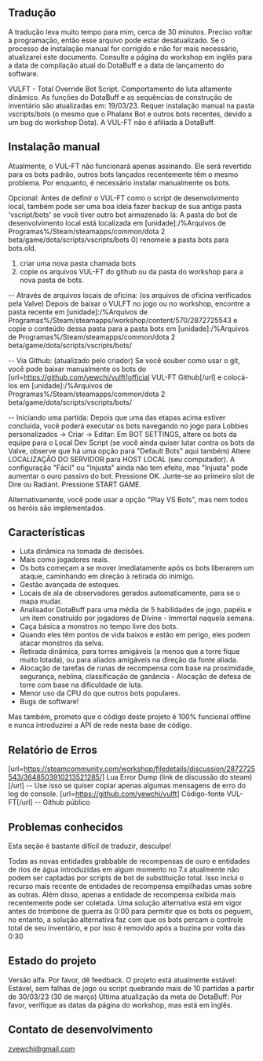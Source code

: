 ##  Tradução 
A tradução leva muito tempo para mim, cerca de 30 minutos. Preciso voltar à programação, então esse arquivo pode estar desatualizado. Se o processo de instalação manual for corrigido e não for mais necessário, atualizarei este documento. Consulte a página do workshop em inglês para a data de compilação atual do DotaBuff e a data de lançamento do software.

VULFT - Total Override Bot Script. Comportamento de luta altamente dinâmico. As funções do DotaBuff e as sequências de construção de inventário são atualizadas em: 19/03/23. Requer instalação manual na pasta vscripts/bots (o mesmo que o Phalanx Bot e outros bots recentes, devido a um bug do workshop Dota). A VUL-FT não é afiliada à DotaBuff.

##  Instalação manual 
Atualmente, o VUL-FT não funcionará apenas assinando. Ele será revertido para os bots padrão, outros bots lançados recentemente têm o mesmo problema. Por enquanto, é necessário instalar manualmente os bots.

Opcional: Antes de definir o VUL-FT como o script de desenvolvimento local, também pode ser uma boa ideia fazer backup de sua antiga pasta 'vscript/bots' se você tiver outro bot armazenado lá:
A pasta do bot de desenvolvimento local está localizada em
[unidade]:/%Arquivos de Programas%/Steam/steamapps/common/dota 2 beta/game/dota/scripts/vscripts/bots
0) renomeie a pasta bots para bots.old.
1) criar uma nova pasta chamada bots
2) copie os arquivos VUL-FT do github ou da pasta do workshop para a nova pasta de bots.

-- Através de arquivos locais de oficina: (os arquivos de oficina verificados pela Valve)
Depois de baixar o VULFT no jogo ou no workshop, encontre a pasta recente em
[unidade]:/%Arquivos de Programas%/Steam/steamapps/workshop/content/570/2872725543
e copie o conteúdo dessa pasta para a pasta bots em 
[unidade]:/%Arquivos de Programas%/Steam/steamapps/common/dota 2 beta/game/dota/scripts/vscripts/bots/

-- Via Github: (atualizado pelo criador)
Se você souber como usar o git, você pode baixar manualmente os bots do [url=https://github.com/yewchi/vulft]official VUL-FT Github[/url] e colocá-los em
[unidade]:/%Arquivos de Programas%/Steam/steamapps/common/dota 2 beta/game/dota/scripts/vscripts/bots/

-- Iniciando uma partida:
Depois que uma das etapas acima estiver concluída, você poderá executar os bots navegando no jogo para Lobbies personalizados -> Criar -> Editar:
Em BOT SETTINGS, altere os bots da equipe para o Local Dev Script (se você ainda quiser lutar contra os bots da Valve, observe que há uma opção para "Default Bots" aqui também)
Altere LOCALIZAÇÃO DO SERVIDOR para HOST LOCAL (seu computador).
A configuração "Fácil" ou "Injusta" ainda não tem efeito, mas "Injusta" pode aumentar o ouro passivo do bot.
Pressione OK.
Junte-se ao primeiro slot de Dire ou Radiant.
Pressione START GAME.

Alternativamente, você pode usar a opção "Play VS Bots", mas nem todos os heróis são implementados.

## Características
- Luta dinâmica na tomada de decisões.
- Mais como jogadores reais.
- Os bots começam a se mover imediatamente após os bots liberarem um ataque, caminhando em direção à retirada do inimigo.
- Gestão avançada de estoques.
- Locais de ala de observadores gerados automaticamente, para se o mapa mudar.
- Analisador DotaBuff para uma média de 5 habilidades de jogo, papéis e um item construído por jogadores de Divine - Immortal naquela semana.
- Caça básica a monstros no tempo livre dos bots.
- Quando eles têm pontos de vida baixos e estão em perigo, eles podem atacar monstros da selva.
- Retirada dinâmica, para torres amigáveis (a menos que a torre fique muito lotada), ou para aliados amigáveis na direção da fonte aliada.
- Alocação de tarefas de runas de recompensa com base na proximidade, segurança, neblina, classificação de ganância - Alocação de defesa de torre com base na dificuldade de luta.
- Menor uso da CPU do que outros bots populares.
- Bugs de software!

Mas também, prometo que o código deste projeto é 100% funcional offline e nunca introduzirei a API de rede nesta base de código.

##  Relatório de Erros 
[url=https://steamcommunity.com/workshop/filedetails/discussion/2872725543/3648503910213521285/] Lua Error Dump (link de discussão do steam)[/url] -- Use isso se quiser copiar apenas algumas mensagens de erro do log do console.
[url=https://github.com/yewchi/vulft] Código-fonte VUL-FT[/url] -- Github público

##  Problemas conhecidos 
Esta seção é bastante difícil de traduzir, desculpe!

Todas as novas entidades grabbable de recompensas de ouro e entidades de rios de água introduzidas em algum momento no 7.x atualmente não podem ser captadas por scripts de bot de substituição total. Isso inclui o recurso mais recente de entidades de recompensa empilhadas umas sobre as outras. Além disso, apenas a entidade de recompensa exibida mais recentemente pode ser coletada. Uma solução alternativa está em vigor antes do trombone de guerra às 0:00 para permitir que os bots os peguem, no entanto, a solução alternativa faz com que os bots percam o controle total de seu inventário, e por isso é removido após a buzina por volta das 0:30

##  Estado do projeto 
Versão alfa. Por favor, dê feedback.
O projeto está atualmente estável: Estável, sem falhas de jogo ou script quebrando mais de 10 partidas a partir de 30/03/23 (30 de março)
Última atualização da meta do DotaBuff: Por favor, verifique as datas da página do workshop, mas está em inglês.

##  Contato de desenvolvimento 
zyewchi@gmail.com
